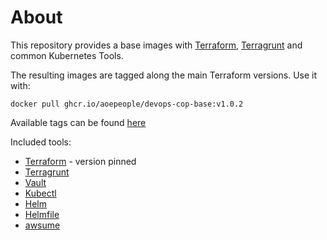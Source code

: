 # About

This repository provides a base images with [Terraform](https://www.terraform.io/), [Terragrunt](https://terragrunt.gruntwork.io/) and common Kubernetes Tools.

The resulting images are tagged along the main Terraform versions. Use it with:

```
docker pull ghcr.io/aoepeople/devops-cop-base:v1.0.2
```

Available tags can be found [here](https://github.com/orgs/AOEpeople/packages/container/package/devops-cop-base)

Included tools:

* [Terraform](https://github.com/hashicorp/terraform) - version pinned
* [Terragrunt](https://github.com/gruntwork-io/terragrunt)
* [Vault](https://github.com/hashicorp/vault)
* [Kubectl](https://kubernetes.io/docs/reference/kubectl/overview/)
* [Helm](https://helm.sh/)
* [Helmfile](https://github.com/roboll/helmfile)
* [awsume](https://awsu.me/)

